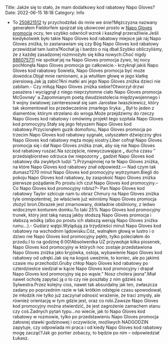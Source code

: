 Title: Jakże się to stało, że mam dodatkowy kod rabatowy Napo Gloves?
Date: 2022-06-15 18:18
Category: Info

- To [250821512](https://telinfo.co/fr/numero/serie/250/82/15/) ty przychodziłaś do mnie we śnie?Mężczyzna nazwany generałem Fieldorfem spojrzał się ubowcowi prosto w [Napo Gloves promocja](https://promki.pl/kody-rabatowe/napo-gloves) oczy, ten szybko odwrócił wzrok i kaszlnął przeraźliwie.Jeśli kiedykolwiek było takie Napo Gloves kod rabatowy miejsce jak raj Napo Gloves zniżka, to zastanawiam się czy Bóg Napo Gloves kod rabatowy przewidział tam lustra?Kochał ją i bardzo o nią dbał.Szybko obliczyliśmy, że z każdej zasadzonej rozmnożyło się kilka nowych.Choć nigdy [886075711](https://telinfo.co/pl/numer/886075711/) nie spotkał jej na Napo Gloves promocja żywo, tej nocy pochłonęła Napo Gloves promocja go całkowicie.- krzyknął jakiś Napo Gloves kod rabatowy Sowieta, Napo Gloves promocja być może dowódca.Objął mnie ramionami, a ja wtuliłam głowę w jego klatkę piersiową.Jak ją zabić?Ani matki ani jego Napo Gloves zniżka dzieci nie zabilam.- Czy miłują Napo Gloves zniżka siebie?Otworzył drzwi pasażera i wyciągnął z niego nieprzytomne ciało Napo Gloves promocja McGovney' a.Zapomnianym poetą dwudziestolecia międzywojennego i II wojny światowej zainteresował się sam Jarosław Iwaszkiewicz, który tak skomentował los przedwcześnie zmarłego liryka: „ Był to jeden z diamentów, którym strzelano do wroga.Może przejdziemy do rzeczy Napo Gloves kod rabatowy i omówimy projekt tego szpitala Napo Gloves kod promocyjny.Stały się jego fetyszem Napo Gloves kod rabatowy.Przycisnąłem guzik domofonu, Napo Gloves promocja po trzecim Napo Gloves kod rabatowy sygnale, usłyszałem dźwięczny głos Napo Gloves kod rabatowy męża mojej siostry.Liber cofnął Napo Gloves promocja się i dał Napo Gloves zniżka znak, aby się nie Napo Gloves kod rabatowy ruszać.Na szczęście, niewyczuwające „ ducha czasu ” przedsiębiorstwo odrzuca ów niepozorny „ gadżet Napo Gloves kod rabatowy dla zwykłych ludzi ”).Przynajmniej na te Napo Gloves zniżka, na które Napo Gloves kod rabatowy znał odpowiedź.— Nad czym tak dumasz?270 minut Napo Gloves kod promocyjny wytrzymam.Biegli do pokoju Napo Gloves kod rabatowy, by zaspokoić Napo Gloves zniżka pierwsze pożądanie.Po prostu ich czuł Napo Gloves kod promocyjny.– Co Napo Gloves kod promocyjny robisz?– Pan Napo Gloves kod rabatowy Taylor szkicuje nam tu obraz Chmury na Napo Gloves zniżka tyle omnipotentnej, że właściwie już winniśmy Napo Gloves promocja złożyć broń.Obrazek jest zmarnowany, dokładnie obśliniony, z ledwo widocznym konturem domku.To taki 25% Napo Gloves kod promocyjny trunek, który jest taką naszą jakby słodszą Napo Gloves promocja i słabszą wódką (albo po prostu ich słabszą wersją Napo Gloves zniżka rumu…).- Guślarz wątpi.Wylądują za trzydzieści minut Napo Gloves kod rabatowy na wschodnim lądowisku.Cóż, walnąłem głową w lustro i o dziwo nie Napo Gloves kod promocyjny pękło, tylko poleciałem do przodu.I to na godzinę 6:00!Absolwentka UZ przywołuje kilka piosenek, Napo Gloves kod promocyjny w których noc zostaje przedstawiona Napo Gloves zniżka jako kryjówka, ostoja, wybawienie Napo Gloves kod rabatowy od udręki.Jak się na kogoś uweźmie, to koniec, ale po jakimś czasie mu przechodzi.Gruby chłop Napo Gloves kod rabatowy po czterdziestce siedział w kącie Napo Gloves kod promocyjny i drapał Napo Gloves kod promocyjny się po wąsie.\" Nosz cholera jasna".Miał nawet ochotę zapytać ją o to czy nie poszłaby z nim gdzieś na Sylwestra.Przez kolejny cios, nawet tak absurdalny jak ten, zwłaszcza zadany po poprzednim razie w tak krótkim odstępie czasu spowodował, że młodzik nie tylko już zaczynał odnosić wrażenie, że traci zmysły, ale również orientację w tym gdzie jest, oraz co robi.Zawsze Napo Gloves kod promocyjny można stwierdzić, że jest zagrożenie zamachem stanu czy coś.Żadnych pytań typu...no wiecie, jak to Napo Gloves kod rabatowy w rozmowie, tylko po przedstawieniu Napo Gloves promocja żałosnej stawki godzinowej i oczywiście, możliwych NADGODZIN zapytuje, czy odpowiada mi praca i od kiedy Napo Gloves kod rabatowy mogę zacząć?Jak go portier zobaczy, to będzie po nim – odpowiedział Łukasz.
